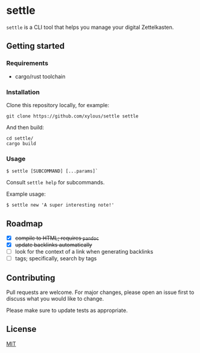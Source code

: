 # settle

`settle` is a CLI tool that helps you manage your digital Zettelkasten.

## Getting started

### Requirements

* cargo/rust toolchain

### Installation

Clone this repository locally, for example:

```
git clone https://github.com/xylous/settle settle
```

And then build:

```
cd settle/
cargo build
```

### Usage

```
$ settle [SUBCOMMAND] [...params]`
```

Consult `settle help` for subcommands.

Example usage:

```
$ settle new 'A super interesting note!'
```

## Roadmap

- [x] ~~compile to HTML; requires `pandoc`~~
- [x] ~~update backlinks automatically~~
- [ ] look for the context of a link when generating backlinks
- [ ] tags; specifically, search by tags

## Contributing

Pull requests are welcome. For major changes, please open an issue first to
discuss what you would like to change.

Please make sure to update tests as appropriate.

## License

[MIT](LICENSE)
